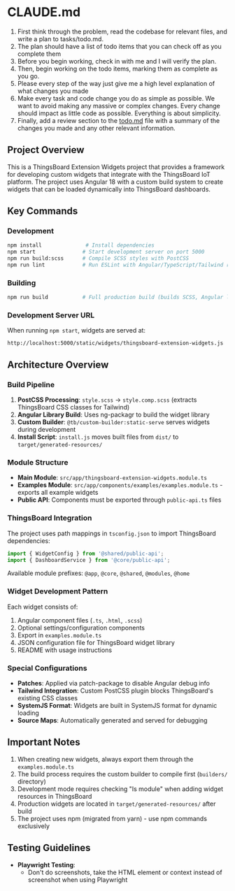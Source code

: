 # CLAUDE.md

1. First think through the problem, read the codebase for relevant files, and write a plan to tasks/todo.md.
2. The plan should have a list of todo items that you can check off as you complete them
3. Before you begin working, check in with me and I will verify the plan.
4. Then, begin working on the todo items, marking them as complete as you go.
5. Please every step of the way just give me a high level explanation of what changes you made
6. Make every task and code change you do as simple as possible. We want to avoid making any massive or complex changes. Every change should impact as little code as possible. Everything is about simplicity.
7. Finally, add a review section to the [todo.md](http://todo.md/) file with a summary of the changes you made and any other relevant information.


## Project Overview

This is a ThingsBoard Extension Widgets project that provides a framework for developing custom widgets that integrate with the ThingsBoard IoT platform. The project uses Angular 18 with a custom build system to create widgets that can be loaded dynamically into ThingsBoard dashboards.

## Key Commands

### Development
```bash
npm install              # Install dependencies
npm start               # Start development server on port 5000
npm run build:scss      # Compile SCSS styles with PostCSS
npm run lint            # Run ESLint with Angular/TypeScript/Tailwind rules
```

### Building
```bash
npm run build           # Full production build (builds SCSS, Angular lib, and moves to target/)
```

### Development Server URL
When running `npm start`, widgets are served at:
```
http://localhost:5000/static/widgets/thingsboard-extension-widgets.js
```

## Architecture Overview

### Build Pipeline
1. **PostCSS Processing**: `style.scss` → `style.comp.scss` (extracts ThingsBoard CSS classes for Tailwind)
2. **Angular Library Build**: Uses ng-packagr to build the widget library
3. **Custom Builder**: `@tb/custom-builder:static-serve` serves widgets during development
4. **Install Script**: `install.js` moves built files from `dist/` to `target/generated-resources/`

### Module Structure
- **Main Module**: `src/app/thingsboard-extension-widgets.module.ts`
- **Examples Module**: `src/app/components/examples/examples.module.ts` - exports all example widgets
- **Public API**: Components must be exported through `public-api.ts` files

### ThingsBoard Integration
The project uses path mappings in `tsconfig.json` to import ThingsBoard dependencies:
```typescript
import { WidgetConfig } from '@shared/public-api';
import { DashboardService } from '@core/public-api';
```

Available module prefixes: `@app`, `@core`, `@shared`, `@modules`, `@home`

### Widget Development Pattern
Each widget consists of:
1. Angular component files (`.ts`, `.html`, `.scss`)
2. Optional settings/configuration components
3. Export in `examples.module.ts`
4. JSON configuration file for ThingsBoard widget library
5. README with usage instructions

### Special Configurations
- **Patches**: Applied via patch-package to disable Angular debug info
- **Tailwind Integration**: Custom PostCSS plugin blocks ThingsBoard's existing CSS classes
- **SystemJS Format**: Widgets are built in SystemJS format for dynamic loading
- **Source Maps**: Automatically generated and served for debugging

## Important Notes

1. When creating new widgets, always export them through the `examples.module.ts`
2. The build process requires the custom builder to compile first (`builders/` directory)
3. Development mode requires checking "Is module" when adding widget resources in ThingsBoard
4. Production widgets are located in `target/generated-resources/` after build
5. The project uses npm (migrated from yarn) - use npm commands exclusively

## Testing Guidelines

- **Playwright Testing**:
  - Don't do screenshots, take the HTML element or context instead of screenshot when using Playwright